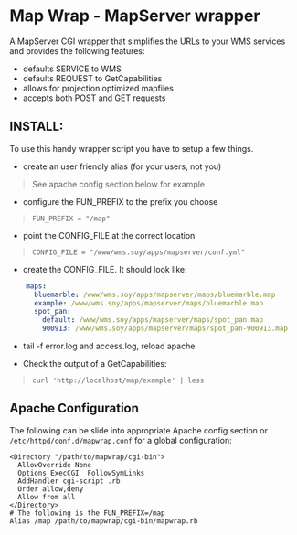 Map Wrap - MapServer wrapper
============================

A MapServer CGI wrapper that simplifies the URLs to your WMS services and provides the following features:

* defaults SERVICE to WMS
* defaults REQUEST to GetCapabilities
* allows for projection optimized mapfiles
* accepts both POST and GET requests


INSTALL:
--------

To use this handy wrapper script you have to setup a few things.


* create an user friendly alias (for your users, not you)

 > See apache config section below for example

* configure the FUN_PREFIX to the prefix you choose

>  `FUN_PREFIX = "/map"`

* point the CONFIG_FILE at the correct location

>  `CONFIG_FILE = "/www/wms.soy/apps/mapserver/conf.yml"`

* create the CONFIG_FILE.  It should look like:

``` yaml
    maps:
      bluemarble: /www/wms.soy/apps/mapserver/maps/bluemarble.map
      example: /www/wms.soy/apps/mapserver/maps/bluemarble.map
      spot_pan: 
        default: /www/wms.soy/apps/mapserver/maps/spot_pan.map
        900913: /www/wms.soy/apps/mapserver/maps/spot_pan-900913.map
```

* tail -f error.log and access.log, reload apache

* Check the output of a GetCapabilities:

> `curl 'http://localhost/map/example' | less`


Apache Configuration
--------------------

The following can be slide into appropriate Apache config section or `/etc/httpd/conf.d/mapwrap.conf` for a global configuration:

    <Directory "/path/to/mapwrap/cgi-bin">
      AllowOverride None
      Options ExecCGI  FollowSymLinks
      AddHandler cgi-script .rb
      Order allow,deny
      Allow from all
    </Directory>
    # The following is the FUN_PREFIX=/map
    Alias /map /path/to/mapwrap/cgi-bin/mapwrap.rb
